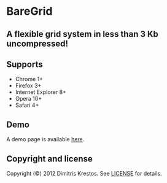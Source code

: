 # BareGrid

## A flexible grid system in less than 3 Kb uncompressed!

## Supports

 - Chrome 1+
 - Firefox 3+
 - Internet Explorer 8+
 - Opera 10+
 - Safari 4+

## Demo

A demo page is available [here][1].

## Copyright and license

Copyright (©) 2012 Dimitris Krestos. See [LICENSE][2] for details.

  [1]: https://dl.dropbox.com/u/28039153/baregrid/demo.html
  [2]: https://dl.dropbox.com/u/28039153/baregrid/LICENSE.txt